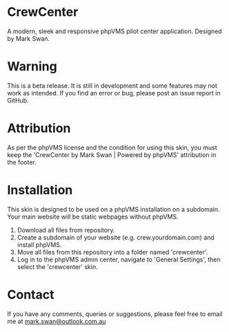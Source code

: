 # CrewCenter
A modern, sleek and responsive phpVMS pilot center application. Designed by Mark Swan.

# Warning
This is a beta release. It is still in development and some features may not work as intended. If you find an error or bug, please post an issue report in GitHub.

# Attribution
As per the phpVMS license and the condition for using this skin, you must keep the 'CrewCenter by Mark Swan | Powered by phpVMS' attribution in the footer.

# Installation
This skin is designed to be used on a phpVMS installation on a subdomain. Your main website will be static webpages without phpVMS.

1. Download all files from repository.
2. Create a subdomain of your website (e.g. crew.yourdomain.com) and install phpVMS.
3. Move all files from this repository into a folder named 'crewcenter'.
4. Log in to the phpVMS admin center, navigate to 'General Settings', then select the 'crewcenter' skin.

# Contact
If you have any comments, queries or suggestions, please feel free to email me at mark.swan@outlook.com.au
